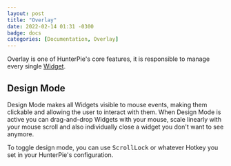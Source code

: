 ```yaml
---
layout: post
title: "Overlay"
date: 2022-02-14 01:31 -0300
badge: docs
categories: [Documentation, Overlay]
---
```


Overlay is one of HunterPie's core features, it is responsible to manage every single [Widget](/posts/widgets).

## Design Mode

Design Mode makes all Widgets visible to mouse events, making them clickable and allowing the user to interact with them. When Design Mode is active you can drag-and-drop Widgets with your mouse, scale linearly with your mouse scroll and also individually close a widget you don't want to see anymore.

To toggle design mode, you can use <kbd>ScrollLock</kbd> or whatever Hotkey you set in your HunterPie's configuration.